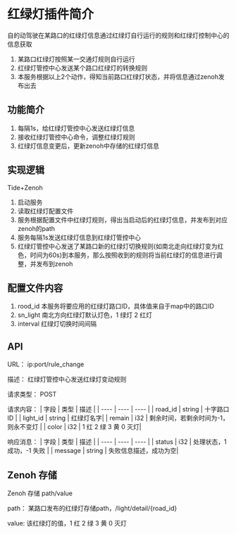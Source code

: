 # 红绿灯插件简介

自的动驾驶在某路口的红绿灯信息通过红绿灯自行运行的规则和红绿灯控制中心的信息获取

1. 某路口红绿灯按照某一交通灯规则自行运行
2. 红绿灯管控中心发送某个路口红绿灯的转换规则
3. 本服务根据以上2个动作，得知当前路口红绿灯状态，并将信息通过zenoh发布出去

   
## 功能简介
1. 每隔1s，给红绿灯管控中心发送红绿灯信息
2. 接收红绿灯管控中心命令，调整红绿灯规则
3. 红绿灯信息变更后，更新zenoh中存储的红绿灯信息

## 实现逻辑
Tide+Zenoh
1. 启动服务
2. 读取红绿灯配置文件
3. 服务根据配置文件中红绿灯规则，得出当启动后的红绿灯信息，并发布到对应zenoh的path
4. 服务每隔1s发送红绿灯信息到红绿灯管控中心
5. 红绿灯管控中心发送了某路口新的红绿灯切换规则(如南北走向红绿灯变为红色，时间为60s)到本服务，那么按照收到的规则将当前红绿灯的信息进行调整，并发布到zenoh

## 配置文件内容
1. rood_id 本服务将要应用的红绿灯路口ID，具体值来自于map中的路口ID
2. sn_light 南北方向红绿灯默认灯色，1 绿灯 2 红灯
3. interval 红绿灯切换时间间隔

## API

URL： ip:port/rule_change
   
描述：  红绿灯管控中心发送红绿灯变动规则

请求类型： POST

请求内容：
|  字段   | 类型  | 描述  |
|  ----  | ----  | ----  |
| road_id  | string | 十字路口ID |
| light_id      | string    | 红绿灯名字|
| remain        | i32    | 剩余时间，若剩余时间为-1，则永不变灯   |
| color         | i32    | 1 红 2 绿 3 黄 0 灭灯|

响应消息：
|  字段    | 类型    | 描述  |
|  ----   | ----    | ----  |
| status  | i32     | 处理状态，1 成功，-1 失败 |
| message | string  | 失败信息描述，成功为空|


## Zenoh 存储
Zenoh 存储 path/value

path： 某路口发布的红绿灯存储path，/light/detail/{road_id}

value: 该红绿灯的值，1 红 2 绿 3 黄 0 灭灯
